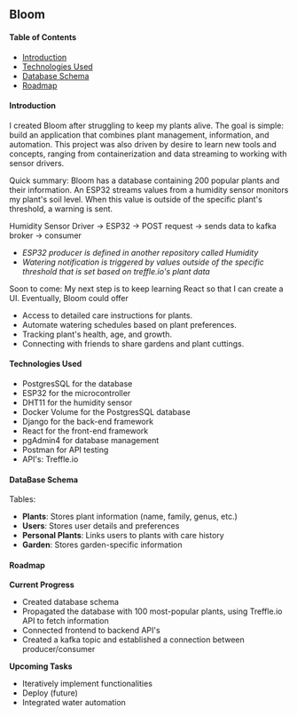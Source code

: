 ## Bloom
#### Table of Contents
- [Introduction](#introduction)
- [Technologies Used](#technologies-used)
- [Database Schema](#database-schema)
- [Roadmap](#roadmap)

#### Introduction

I created Bloom after struggling to keep my plants alive. The goal is simple: build an application that combines plant management, information, and automation. This project was also driven by desire to learn new tools and concepts, ranging from containerization and data streaming to working with sensor drivers. 

Quick summary: 
Bloom has a database containing 200 popular plants and their information. An ESP32 streams values from a humidity sensor monitors my plant's soil level. When this value is outside of the specific plant's threshold, a warning is sent. 

Humidity Sensor Driver -> ESP32 ->  POST request -> sends data to kafka broker ->  consumer 

- *ESP32 producer is defined in another repository called Humidity* 
- *Watering notification is triggered by values outside of the specific threshold that is set based on treffle.io's plant data*

Soon to come:
My next step is to keep learning React so that I can create a UI.
Eventually, Bloom could offer
- Access to detailed care instructions for plants.
- Automate watering schedules based on plant preferences.
- Tracking plant's health, age, and growth.
- Connecting with friends to share gardens and plant cuttings.


#### Technologies Used
- PostgresSQL for the database 
- ESP32 for the microcontroller 
- DHT11 for the humidity sensor
- Docker Volume for the PostgresSQL database
- Django for the back-end framework 
- React for the front-end framework
- pgAdmin4 for database management 
- Postman for API testing 
- API's: Treffle.io  

#### DataBase Schema

Tables:
- **Plants**: Stores plant information (name, family, genus, etc.)
- **Users**: Stores user details and preferences
- **Personal Plants**: Links users to plants with care history
- **Garden**: Stores garden-specific information

#### Roadmap 

**Current Progress**
- Created database schema
- Propagated the database with 100 most-popular plants, using Treffle.io API to fetch information
- Connected frontend to backend API's
- Created a kafka topic and established a connection between producer/consumer

**Upcoming Tasks**
- Iteratively implement functionalities
- Deploy (future)
- Integrated water automation 